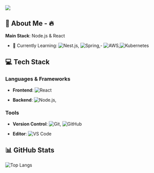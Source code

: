 <img src="https://capsule-render.vercel.app/api?type=waving&color=BDBDC8&height=150&section=header" />

## 🚀 About Me - 🔥 
**Main Stack**: Node.js & React

- 🌱 Currently Learning:
![Nest.js](https://img.shields.io/badge/-Nest.js-E0234E?style=flat&logo=nestjs&logoColor=white), ![Spring](https://img.shields.io/badge/-Spring-6DB33F?style=flat&logo=spring&logoColor=white),- ![AWS](https://img.shields.io/badge/-AWS-232F3E?style=flat&logo=amazon-aws&logoColor=white),![Kubernetes](https://img.shields.io/badge/-Kubernetes-326CE5?style=flat&logo=kubernetes&logoColor=white)

## 💻 Tech Stack 

### Languages & Frameworks 

- **Frontend**: ![React](https://img.shields.io/badge/-React-61DAFB?style=flat&logo=react&logoColor=white) 

- **Backend**: ![Node.js](https://img.shields.io/badge/-Node.js-339933?style=flat&logo=Node.js&logoColor=white),

### Tools 
- **Version Control**: ![Git](https://img.shields.io/badge/-Git-F05032?style=flat&logo=git&logoColor=white), ![GitHub](https://img.shields.io/badge/-GitHub-181717?style=flat&logo=github&logoColor=white)

- **Editor**: ![VS Code](https://img.shields.io/badge/-VSCode-007ACC?style=flat&logo=visual-studio-code&logoColor=white) 

## 📊 GitHub Stats 
![Top Langs](https://github-readme-stats.vercel.app/api/top-langs/?username=osw00817&layout=compact&theme=tokyonight) 


<!--
**osw00817/osw00817** is a ✨ _special_ ✨ repository because its `README.md` (this file) appears on your GitHub profile.

Here are some ideas to get you started:

- 🔭 I’m currently working on ...
- 🌱 I’m currently learning ...
- 👯 I’m looking to collaborate on ...
- 🤔 I’m looking for help with ...
- 💬 Ask me about ...
- 📫 How to reach me: ...
- 😄 Pronouns: ...
- ⚡ Fun fact: ...
-->


